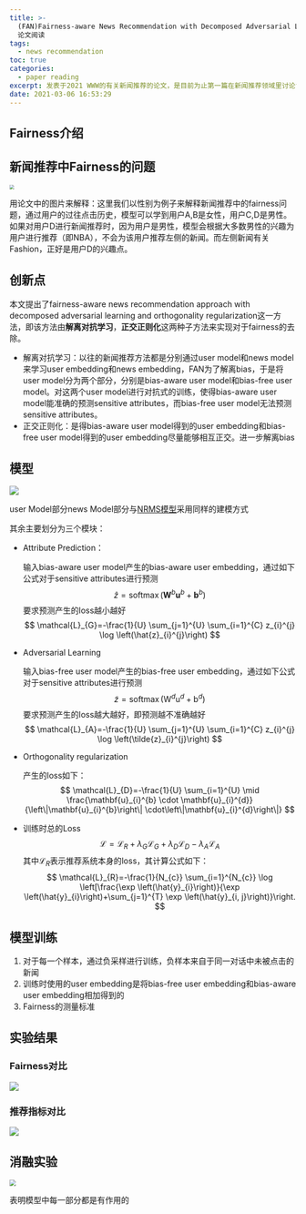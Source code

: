 ```yaml
---
title: >-
  (FAN)Fairness-aware News Recommendation with Decomposed Adversarial Learning
  论文阅读
tags:
  - news recommendation
toc: true
categories:
  - paper reading
excerpt: 发表于2021 WWW的有关新闻推荐的论文，是目前为止第一篇在新闻推荐领域里讨论fairness的文章
date: 2021-03-06 16:53:29
---
```



## Fairness介绍



## 新闻推荐中Fairness的问题

<img src="https://gitblog-1302688916.cos.ap-beijing.myqcloud.com/cs224n/202103/03/160930-167891.png" style="zoom:50%;" />

用论文中的图片来解释：这里我们以性别为例子来解释新闻推荐中的fairness问题，通过用户的过往点击历史，模型可以学到用户A,B是女性，用户C,D是男性。如果对用户D进行新闻推荐时，因为用户是男性，模型会根据大多数男性的兴趣为用户进行推荐（即NBA），不会为该用户推荐左侧的新闻。而左侧新闻有关Fashion，正好是用户D的兴趣点。



## 创新点

本文提出了fairness-aware news recommendation approach with decomposed adversarial learning and orthogonality regularization这一方法，即该方法由**解离对抗学习**，**正交正则化**这两种子方法来实现对于fairness的去除。

-   解离对抗学习：以往的新闻推荐方法都是分别通过user model和news model来学习user embedding和news embedding，FAN为了解离bias，于是将user model分为两个部分，分别是bias-aware user model和bias-free user model。对这两个user model进行对抗式的训练，使得bias-aware user model能准确的预测sensitive attributes，而bias-free user model无法预测sensitive attributes。
-   正交正则化：是得bias-aware user model得到的user embedding和bias-free user model得到的user embedding尽量能够相互正交。进一步解离bias



## 模型

![](https://gitblog-1302688916.cos.ap-beijing.myqcloud.com/cs224n/202103/03/161853-804919.png)

user Model部分news Model部分与[NRMS模型]()采用同样的建模方式

其余主要划分为三个模块：

-   Attribute Prediction：

    输入bias-aware user model产生的bias-aware user embedding，通过如下公式对于sensitive attributes进行预测
    $$
    \hat{z}=\operatorname{softmax}\left(\mathbf{W}^{b} \mathbf{u}^{b}+\mathbf{b}^{b}\right)
    $$
    要求预测产生的loss越小越好
    $$
    \mathcal{L}_{G}=-\frac{1}{U} \sum_{j=1}^{U} \sum_{i=1}^{C} z_{i}^{j} \log \left(\hat{z}_{i}^{j}\right)
    $$

-   Adversarial Learning

    输入bias-free user model产生的bias-free user embedding，通过如下公式对于sensitive attributes进行预测
    $$
    \tilde{z}=\operatorname{softmax}\left(\mathrm{W}^{d} \mathrm{u}^{d}+\mathrm{b}^{d}\right)
    $$
    要求预测产生的loss越大越好，即预测越不准确越好
    $$
    \mathcal{L}_{A}=-\frac{1}{U} \sum_{j=1}^{U} \sum_{i=1}^{C} z_{i}^{j} \log \left(\tilde{z}_{i}^{j}\right)
    $$
    
-   Orthogonality regularization

    产生的loss如下：
    $$
    \mathcal{L}_{D}=-\frac{1}{U} \sum_{i=1}^{U} \mid \frac{\mathbf{u}_{i}^{b} \cdot \mathbf{u}_{i}^{d}}{\left\|\mathbf{u}_{i}^{b}\right\| \cdot\left\|\mathbf{u}_{i}^{d}\right\|}
    $$

-   训练时总的Loss
    $$
    \mathcal{L}=\mathcal{L}_{R}+\lambda_{G} \mathcal{L}_{G}+\lambda_{D} \mathcal{L}_{D}-\lambda_{A} \mathcal{L}_{A}
    $$
    其中$\mathcal{L}_{R}$表示推荐系统本身的loss，其计算公式如下：
    $$
    \mathcal{L}_{R}=-\frac{1}{N_{c}} \sum_{i=1}^{N_{c}} \log \left[\frac{\exp \left(\hat{y}_{i}\right)}{\exp \left(\hat{y}_{i}\right)+\sum_{j=1}^{T} \exp \left(\hat{y}_{i, j}\right)}\right.
    $$

## 模型训练

1.  对于每一个样本，通过负采样进行训练，负样本来自于同一对话中未被点击的新闻
2.  训练时使用的user embedding是将bias-free user embedding和bias-aware user embedding相加得到的
3.  Fairness的测量标准



## 实验结果

### Fairness对比

![](https://gitblog-1302688916.cos.ap-beijing.myqcloud.com/cs224n/202103/24/122156-637482.png)

### 推荐指标对比

![](https://gitblog-1302688916.cos.ap-beijing.myqcloud.com/cs224n/202103/24/122322-522008.png)



## 消融实验

<img src="https://gitblog-1302688916.cos.ap-beijing.myqcloud.com/cs224n/202103/03/165459-599313.png" style="zoom:67%;" />

表明模型中每一部分都是有作用的
